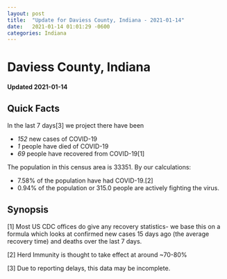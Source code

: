 ```yaml
---
layout: post
title:  "Update for Daviess County, Indiana - 2021-01-14"
date:   2021-01-14 01:01:29 -0600
categories: Indiana
---
```


# Daviess County, Indiana
#### Updated 2021-01-14

## Quick Facts

In the last 7 days[3] we project there have been
- *152* new cases of COVID-19
- *1* people have died of COVID-19
- *69* people have recovered from COVID-19[1]

The population in this census area is 33351. By our calculations:
- 7.58% of the population have had COVID-19.[2]
- 0.94% of the population or 315.0 people are actively fighting the virus.

## Synopsis




[1] Most US CDC offices do give any recovery statistics- we base this on a formula which looks at confirmed new cases
15 days ago (the average recovery time) and deaths over the last 7 days.

[2] Herd Immunity is thought to take effect at around ~70-80%

[3] Due to reporting delays, this data may be incomplete.
 
    